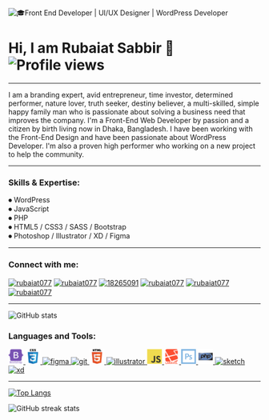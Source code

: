 ![🎓Front End Developer | UI/UX Designer | WordPress Developer ](https://pbs.twimg.com/profile_banners/1424961218301726725/1645514497/600x200)

# Hi, I am Rubaiat Sabbir 👋 ![Profile views](https://gpvc.arturio.dev/rubaiat077)  

---

I am a branding expert, avid entrepreneur, time investor, determined performer, nature lover, truth seeker, destiny believer, a multi-skilled, simple happy family man who is passionate about solving a business need that improves the company. 
I'm a Front-End Web Developer by passion and a citizen by birth living now in Dhaka, Bangladesh. I have been working with the Front-End Design and have been passionate about WordPress Developer. I'm also  a proven high performer who working on a new project to help the community.

---

<h3 align="left">Skills & Expertise:</h3>⏺  WordPress 
<br />
⏺ JavaScript 
<br />
⏺ PHP 
<br />
⏺ HTML5 / CSS3 / SASS / Bootstrap  
<br />
⏺ Photoshop / Illustrator / XD / Figma 

---

<h3 align="left">Connect with me:</h3>
<p align="left">
<a href="https://twitter.com/rubaiat077" target="blank"><img align="center" src="https://raw.githubusercontent.com/rahuldkjain/github-profile-readme-generator/master/src/images/icons/Social/twitter.svg" alt="rubaiat077" height="30" width="40" /></a>
<a href="https://linkedin.com/in/rubaiat077" target="blank"><img align="center" src="https://raw.githubusercontent.com/rahuldkjain/github-profile-readme-generator/master/src/images/icons/Social/linked-in-alt.svg" alt="rubaiat077" height="30" width="40" /></a>
<a href="https://stackoverflow.com/users/18265091" target="blank"><img align="center" src="https://raw.githubusercontent.com/rahuldkjain/github-profile-readme-generator/master/src/images/icons/Social/stack-overflow.svg" alt="18265091" height="30" width="40" /></a>
<a href="https://fb.com/rubaiat077" target="blank"><img align="center" src="https://raw.githubusercontent.com/rahuldkjain/github-profile-readme-generator/master/src/images/icons/Social/facebook.svg" alt="rubaiat077" height="30" width="40" /></a>
<a href="https://instagram.com/rubaiat077" target="blank"><img align="center" src="https://raw.githubusercontent.com/rahuldkjain/github-profile-readme-generator/master/src/images/icons/Social/instagram.svg" alt="rubaiat077" height="30" width="40" /></a>
<a href="https://www.behance.net/rubaiat077" target="blank"><img align="center" src="https://raw.githubusercontent.com/rahuldkjain/github-profile-readme-generator/master/src/images/icons/Social/behance.svg" alt="rubaiat077" height="30" width="40" /></a></p>

---

![GitHub stats](https://github-readme-stats.vercel.app/api?username=rubaiat077&show_icons=true&count_private=true)  

<h3 align="left">Languages and Tools:</h3>
<p align="left"> <a href="https://getbootstrap.com" target="_blank" rel="noreferrer"> <img src="https://raw.githubusercontent.com/devicons/devicon/master/icons/bootstrap/bootstrap-plain-wordmark.svg" alt="bootstrap" width="30" height="30"/> </a> <a href="https://www.w3schools.com/css/" target="_blank" rel="noreferrer"> <img src="https://raw.githubusercontent.com/devicons/devicon/master/icons/css3/css3-original-wordmark.svg" alt="css3" width="30" height="30"/> </a> <a href="https://www.figma.com/" target="_blank" rel="noreferrer"> <img src="https://www.vectorlogo.zone/logos/figma/figma-icon.svg" alt="figma" width="30" height="30"/> </a> <a href="https://git-scm.com/" target="_blank" rel="noreferrer"> <img src="https://www.vectorlogo.zone/logos/git-scm/git-scm-icon.svg" alt="git" width="30" height="30"/> </a> <a href="https://www.w3.org/html/" target="_blank" rel="noreferrer"> <img src="https://raw.githubusercontent.com/devicons/devicon/master/icons/html5/html5-original-wordmark.svg" alt="html5" width="30" height="30"/> </a> <a href="https://www.adobe.com/in/products/illustrator.html" target="_blank" rel="noreferrer"> <img src="https://www.vectorlogo.zone/logos/adobe_illustrator/adobe_illustrator-icon.svg" alt="illustrator" width="30" height="30"/> </a> <a href="https://developer.mozilla.org/en-US/docs/Web/JavaScript" target="_blank" rel="noreferrer"> <img src="https://raw.githubusercontent.com/devicons/devicon/master/icons/javascript/javascript-original.svg" alt="javascript" width="30" height="30"/> </a> <a href="https://laravel.com/" target="_blank" rel="noreferrer"> <img src="https://raw.githubusercontent.com/devicons/devicon/master/icons/laravel/laravel-plain-wordmark.svg" alt="laravel" width="30" height="30"/> </a> <a href="https://www.photoshop.com/en" target="_blank" rel="noreferrer"> <img src="https://raw.githubusercontent.com/devicons/devicon/master/icons/photoshop/photoshop-line.svg" alt="photoshop" width="30" height="30"/> </a> <a href="https://www.php.net" target="_blank" rel="noreferrer"> <img src="https://raw.githubusercontent.com/devicons/devicon/master/icons/php/php-original.svg" alt="php" width="30" height="30"/> </a> <a href="https://www.sketch.com/" target="_blank" rel="noreferrer"> <img src="https://www.vectorlogo.zone/logos/sketchapp/sketchapp-icon.svg" alt="sketch" width="30" height="30"/> </a> <a href="https://www.adobe.com/products/xd.html" target="_blank" rel="noreferrer"> <img src="https://cdn.worldvectorlogo.com/logos/adobe-xd.svg" alt="xd" width="30" height="30"/> </a> </p>

---

[![Top Langs](https://github-readme-stats.vercel.app/api/top-langs/?username=rubaiat077)](https://github.com/anuraghazra/github-readme-stats)

![GitHub streak stats](https://github-readme-streak-stats.herokuapp.com/?user=rubaiat077)  

